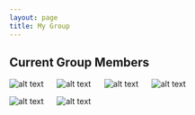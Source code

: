 ```yaml
---
layout: page
title: My Group
---
```


## Current Group Members 

![alt text](https://amolf.nl/portraits/Meeussen_Anne_54250.jpg "Logo Title Text 1") &nbsp;&nbsp;&nbsp;&nbsp;
![alt text](https://amolf.nl/portraits/Coulais_Corentin_47580.jpg "Logo Title Text 1") &nbsp;&nbsp;&nbsp;&nbsp;
![alt text](https://amolf.nl/portraits/Lubbers_Luuk_47170.jpg "Logo Title Text 1") &nbsp;&nbsp;&nbsp;&nbsp;
![alt text](https://amolf.nl/portraits/Dieleman_Peter_45620.jpg "Logo Title Text 1") &nbsp;&nbsp;&nbsp;&nbsp;


![alt text](https://amolf.nl/portraits/Singh_Nitin_45020.jpg "Logo Title Text 1") &nbsp;&nbsp;&nbsp;&nbsp;
![alt text](https://amolf.nl/portraits/Singh_Nitin_45020.jpg "Logo Title Text 1") 
